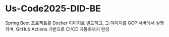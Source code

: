 # Us-Code2025-DID-BE

Spring Boot 프로젝트를 Docker 이미지로 빌드하고, 그 이미지를 GCP 서버에서 실행하며, GitHub Actions 기반으로 CI/CD 자동화까지 완성